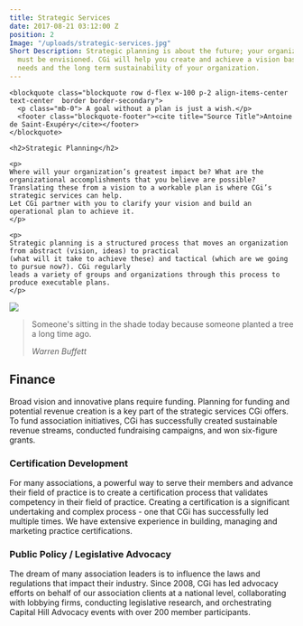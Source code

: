```yaml
---
title: Strategic Services
date: 2017-08-21 03:12:00 Z
position: 2
Image: "/uploads/strategic-services.jpg"
Short Description: Strategic planning is about the future; your organization's impact
  must be envisioned. CGi will help you create and achieve a vision based on your
  needs and the long term sustainability of your organization.
---
```



<div class="row mb-5 pb-4">

  <div class="col-md-6">

    <blockquote class="blockquote row d-flex w-100 p-2 align-items-center text-center  border border-secondary">
      <p class="mb-0"> A goal without a plan is just a wish.</p>
      <footer class="blockquote-footer"><cite title="Source Title">Antoine de Saint-Exupéry</cite></footer>
    </blockquote>

    <h2>Strategic Planning</h2>

    <p>
    Where will your organization’s greatest impact be? What are the organizational accomplishments that you believe are possible? Translating these from a vision to a workable plan is where CGi’s strategic services can help.
    Let CGi partner with you to clarify your vision and build an operational plan to achieve it.
    </p>

    <p>
    Strategic planning is a structured process that moves an organization from abstract (vision, ideas) to practical
    (what will it take to achieve these) and tactical (which are we going to pursue now?). CGi regularly
    leads a variety of groups and organizations through this process to produce executable plans.
    </p>

  </div>

  <div class="col-md-6">
    <img src="/uploads/strategy-2_2.jpg">
  </div>

</div>

<div class="row mb-5 pb-4">

  <div class="col-md-6 d-flex">
    <blockquote class="blockquote row d-flex w-100 p-2 align-items-center text-center  border border-secondary">
      <p class="mb-0">Someone's sitting in the shade today because someone planted a tree a long time ago.</p>
      <footer class="blockquote-footer w-100"><cite title="Source Title">Warren Buffett</cite></footer>
    </blockquote>
  </div>

  <div class="col-md-6">
    <h2>Finance</h2>
    <p>
    Broad vision and innovative plans require funding. Planning for funding and potential revenue creation is a key part of the strategic services CGi offers. To fund association initiatives, CGi has successfully created sustainable revenue streams, conducted fundraising campaigns, and won six-figure grants.
    </p>
  </div>

</div>

### Certification Development
For many associations, a powerful way to serve their members and advance their field of practice is to
create a certification process that validates competency in their field of practice. Creating a certification
is a significant undertaking and complex process - one that CGi has successfully led multiple times. We have extensive experience in building, managing and marketing practice certifications.

<!--[Quote from NBCM]-->

### Public Policy / Legislative Advocacy

The dream of many association leaders is to influence the laws and regulations that impact their industry. Since 2008, CGi has led advocacy efforts on behalf of our association clients at a national level, collaborating with lobbying firms, conducting legislative research, and orchestrating Capital Hill Advocacy events with over 200 member participants.


